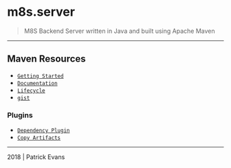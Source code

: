 
# m8s.server

 > M8S Backend Server written in Java and built using Apache Maven

----

## Maven Resources

   * [`Getting Started`](https://maven.apache.org/guides/getting-started/)
   * [`Documentation`](http://maven.apache.org/guides/)
   * [`Lifecycle`](https://maven.apache.org/guides/introduction/introduction-to-the-lifecycle.html)
   * [`gist`](https://gist.github.com/ashrithr/5624410)

### Plugins

   * [`Dependency Plugin`](https://stackoverflow.com/questions/9833707/invoke-a-jar-file-in-the-m2-repository)
   * [`Copy Artifacts`](https://maven.apache.org/plugins/maven-dependency-plugin/examples/copying-artifacts.html)

----

2018 | Patrick Evans


<br />
<br />
